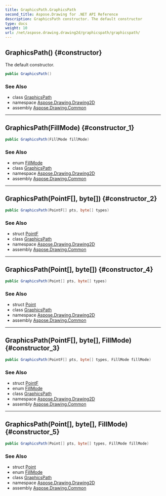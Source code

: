 ```yaml
---
title: GraphicsPath.GraphicsPath
second_title: Aspose.Drawing for .NET API Reference
description: GraphicsPath constructor. The default constructor
type: docs
weight: 10
url: /net/aspose.drawing.drawing2d/graphicspath/graphicspath/
---
```

## GraphicsPath() {#constructor}

The default constructor.

```csharp
public GraphicsPath()
```

### See Also

* class [GraphicsPath](../)
* namespace [Aspose.Drawing.Drawing2D](../../graphicspath/)
* assembly [Aspose.Drawing.Common](../../../)

---

## GraphicsPath(FillMode) {#constructor_1}

```csharp
public GraphicsPath(FillMode fillMode)
```

### See Also

* enum [FillMode](../../fillmode/)
* class [GraphicsPath](../)
* namespace [Aspose.Drawing.Drawing2D](../../graphicspath/)
* assembly [Aspose.Drawing.Common](../../../)

---

## GraphicsPath(PointF[], byte[]) {#constructor_2}

```csharp
public GraphicsPath(PointF[] pts, byte[] types)
```

### See Also

* struct [PointF](../../../aspose.drawing/pointf/)
* class [GraphicsPath](../)
* namespace [Aspose.Drawing.Drawing2D](../../graphicspath/)
* assembly [Aspose.Drawing.Common](../../../)

---

## GraphicsPath(Point[], byte[]) {#constructor_4}

```csharp
public GraphicsPath(Point[] pts, byte[] types)
```

### See Also

* struct [Point](../../../aspose.drawing/point/)
* class [GraphicsPath](../)
* namespace [Aspose.Drawing.Drawing2D](../../graphicspath/)
* assembly [Aspose.Drawing.Common](../../../)

---

## GraphicsPath(PointF[], byte[], FillMode) {#constructor_3}

```csharp
public GraphicsPath(PointF[] pts, byte[] types, FillMode fillMode)
```

### See Also

* struct [PointF](../../../aspose.drawing/pointf/)
* enum [FillMode](../../fillmode/)
* class [GraphicsPath](../)
* namespace [Aspose.Drawing.Drawing2D](../../graphicspath/)
* assembly [Aspose.Drawing.Common](../../../)

---

## GraphicsPath(Point[], byte[], FillMode) {#constructor_5}

```csharp
public GraphicsPath(Point[] pts, byte[] types, FillMode fillMode)
```

### See Also

* struct [Point](../../../aspose.drawing/point/)
* enum [FillMode](../../fillmode/)
* class [GraphicsPath](../)
* namespace [Aspose.Drawing.Drawing2D](../../graphicspath/)
* assembly [Aspose.Drawing.Common](../../../)


